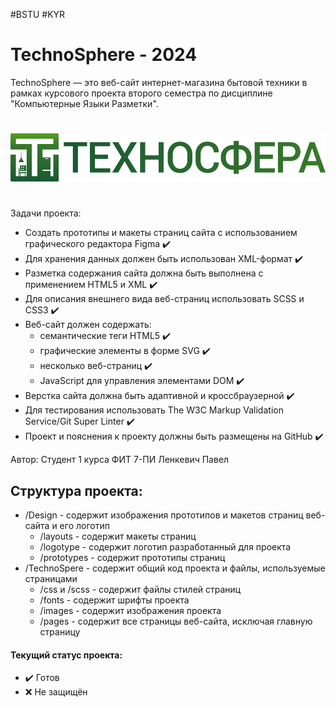 #BSTU #KYR

# TechnoSphere - 2024
TechnoSphere — это веб-сайт интернет-магазина бытовой техники в рамках курсового проекта второго семестра по дисциплине "Компьютерные Языки Разметки". 
#
![Логотип ТехноСфера](https://github.com/Kapetto-o/Course-Work_KYR_1-2/blob/main/Design/logotype/TechnoSphere-TEXT-LOGO.png)
#
Задачи проекта:
* Создать прототипы и макеты страниц сайта с использованием графического редактора Figma ✔️
* Для хранения данных должен быть использован XML-формат                                 ✔️
* Разметка содержания сайта должна быть выполнена с применением HTML5 и XML              ✔️
* Для описания внешнего вида веб-страниц использовать SCSS и CSS3                        ✔️
* Веб-сайт должен содержать:
  * семантические теги HTML5                                                             ✔️
  * графические элементы в форме SVG                                                     ✔️
  * несколько веб-страниц                                                                ✔️
  * JavaScript для управления элементами DOM                                             ✔️
* Верстка сайта должна быть адаптивной и кроссбраузерной                                 ✔️
* Для тестирования использовать The W3C Markup Validation Service/Git Super Linter       ✔️
* Проект и пояснения к проекту должны быть размещены на GitHub                           ✔️



Автор: Студент 1 курса ФИТ 7-ПИ Ленкевич Павел

## Структура проекта:
* /Design           - содержит изображения прототипов и макетов страниц веб-сайта и его логотип
  * /layouts        - содержит макеты страниц
  * /logotype       - содержит логотип разработанный для проекта
  * /prototypes     - содержит прототипы страниц
* /TechnoSpere      - содержит общий код проекта и файлы, используемые страницами
  * /css и /scss    - содержит файлы стилей страниц
  * /fonts          - содержит шрифты проекта
  * /images         - содержит изображения проекта
  * /pages          - содержит все страницы веб-сайта, исключая главную страницу


#### Текущий статус проекта:
- ✔️ Готов
- ❌ Не защищён
